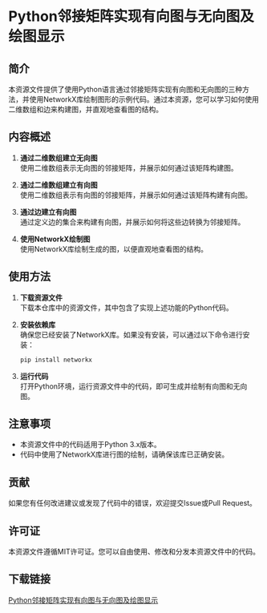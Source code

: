 # Python邻接矩阵实现有向图与无向图及绘图显示

## 简介
本资源文件提供了使用Python语言通过邻接矩阵实现有向图和无向图的三种方法，并使用NetworkX库绘制图形的示例代码。通过本资源，您可以学习如何使用二维数组和边来构建图，并直观地查看图的结构。

## 内容概述
1. **通过二维数组建立无向图**  
   使用二维数组表示无向图的邻接矩阵，并展示如何通过该矩阵构建图。

2. **通过二维数组建立有向图**  
   使用二维数组表示有向图的邻接矩阵，并展示如何通过该矩阵构建有向图。

3. **通过边建立有向图**  
   通过定义边的集合来构建有向图，并展示如何将这些边转换为邻接矩阵。

4. **使用NetworkX绘制图**  
   使用NetworkX库绘制生成的图，以便直观地查看图的结构。

## 使用方法
1. **下载资源文件**  
   下载本仓库中的资源文件，其中包含了实现上述功能的Python代码。

2. **安装依赖库**  
   确保您已经安装了NetworkX库。如果没有安装，可以通过以下命令进行安装：
   ```bash
   pip install networkx
   ```

3. **运行代码**  
   打开Python环境，运行资源文件中的代码，即可生成并绘制有向图和无向图。

## 注意事项
- 本资源文件中的代码适用于Python 3.x版本。
- 代码中使用了NetworkX库进行图的绘制，请确保该库已正确安装。

## 贡献
如果您有任何改进建议或发现了代码中的错误，欢迎提交Issue或Pull Request。

## 许可证
本资源文件遵循MIT许可证。您可以自由使用、修改和分发本资源文件中的代码。

## 下载链接

[Python邻接矩阵实现有向图与无向图及绘图显示](https://pan.quark.cn/s/0b3a1a45778d)
